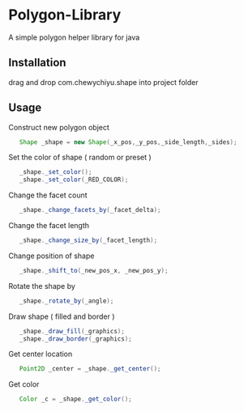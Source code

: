 # Polygon-Library
A simple polygon helper library for java

## Installation
drag and drop com.chewychiyu.shape into project folder

## Usage
   Construct new polygon object
```java
   Shape _shape = new Shape(_x_pos,_y_pos,_side_length,_sides);
```
   Set the color of shape ( random or preset )
```java
   _shape._set_color();
   _shape._set_color(_RED_COLOR);
```
   Change the facet count
```java
   _shape._change_facets_by(_facet_delta);
```
   Change the facet length
```java
   _shape._change_size_by(_facet_length);
```
   Change position of shape
```java
   _shape._shift_to(_new_pos_x, _new_pos_y);
```
   Rotate the shape by
```java
   _shape._rotate_by(_angle);
```
   Draw shape ( filled and border )
```java
   _shape._draw_fill(_graphics);
   _shape._draw_border(_graphics);
```
   Get center location
```java
   Point2D _center = _shape._get_center();
```
   Get color
```java
   Color _c = _shape._get_color();
```
   
   
